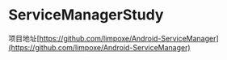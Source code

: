 # ServiceManagerStudy
项目地址[https://github.com/limpoxe/Android-ServiceManager](https://github.com/limpoxe/Android-ServiceManager)